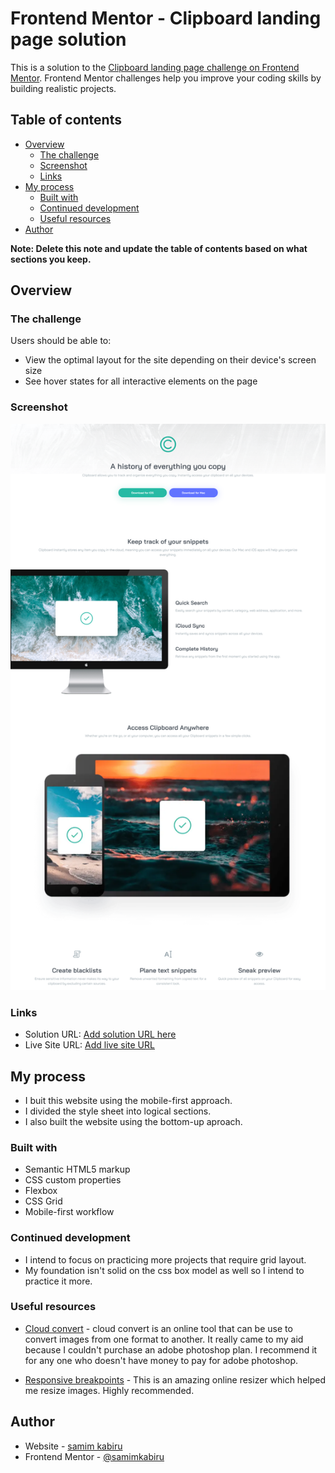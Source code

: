 # Frontend Mentor - Clipboard landing page solution

This is a solution to the [Clipboard landing page challenge on Frontend Mentor](https://www.frontendmentor.io/challenges/clipboard-landing-page-5cc9bccd6c4c91111378ecb9). Frontend Mentor challenges help you improve your coding skills by building realistic projects.

## Table of contents

- [Overview](#overview)
  - [The challenge](#the-challenge)
  - [Screenshot](#screenshot)
  - [Links](#links)
- [My process](#my-process)
  - [Built with](#built-with)
  - [Continued development](#continued-development)
  - [Useful resources](#useful-resources)
- [Author](#author)

**Note: Delete this note and update the table of contents based on what sections you keep.**

## Overview

### The challenge

Users should be able to:

- View the optimal layout for the site depending on their device's screen size
- See hover states for all interactive elements on the page

### Screenshot

![screenshot](images/screenshot.png)

### Links

- Solution URL: [Add solution URL here](https://github.com/samimkabiru/clipboard.git)
- Live Site URL: [Add live site URL ](https://copybin.vercel.app/)

## My process

- I buit this website using the mobile-first approach.
- I divided the style sheet into logical sections.
- I also built the website using the bottom-up aproach.

### Built with

- Semantic HTML5 markup
- CSS custom properties
- Flexbox
- CSS Grid
- Mobile-first workflow

### Continued development

- I intend to focus on practicing more projects that require grid layout.
- My foundation isn't solid on the css box model as well so I intend to practice it more.

### Useful resources

- [Cloud convert](https://cloudconvert.com/) - cloud convert is an online tool that can be use to convert images from one format to another. It really came to my aid because I couldn't purchase an adobe photoshop plan. I recommend it for any one who doesn't have money to pay for adobe photoshop.

- [Responsive breakpoints](https://responsivebreakpoints.com/) - This is an amazing online resizer which helped me resize images. Highly recommended.

## Author

- Website - [samim kabiru](https://copybin.vercel.app/)
- Frontend Mentor - [@samimkabiru](https://www.frontendmentor.io/profile/samimkabiru)
